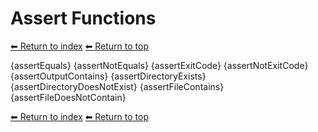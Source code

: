 # Assert Functions

[⬅ Return to index](index.md)
[⬅ Return to top](../index.md)

{assertEquals}
{assertNotEquals}
{assertExitCode}
{assertNotExitCode}
{assertOutputContains}
{assertDirectoryExists}
{assertDirectoryDoesNotExist}
{assertFileContains}
{assertFileDoesNotContain}

[⬅ Return to index](index.md)
[⬅ Return to top](../index.md)

